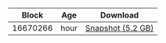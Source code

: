|     Block   |     Age     |   Download  |
| ----------- | ----------- | ----------- |
|   16670266   |   hour | [Snapshot (5.2 GB)](https://s3.eu-central-1.amazonaws.com/w3coins.io/snapshots/cosmos-mainnet/cosmos_snapsot_latest.tar.lz4)  |
